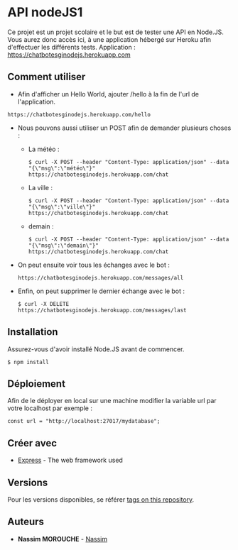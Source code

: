# API nodeJS1

Ce projet est un projet scolaire et le but est de tester une API en Node.JS.
Vous aurez donc accès ici, à une application hébergé sur Heroku afin d'effectuer les différents tests.
Application : https://chatbotesginodejs.herokuapp.com

## Comment utiliser

* Afin d'afficher un Hello World, ajouter /hello à la fin de l'url de l'application.
```
https://chatbotesginodejs.herokuapp.com/hello
```
* Nous pouvons aussi utiliser un POST afin de demander plusieurs choses :

  * La météo :
    ```
    $ curl -X POST --header "Content-Type: application/json" --data "{\"msg\":\"météo\"}" https://chatbotesginodejs.herokuapp.com/chat
    ```
  * La ville :
    ```
    $ curl -X POST --header "Content-Type: application/json" --data "{\"msg\":\"ville\"}" https://chatbotesginodejs.herokuapp.com/chat
    ```
  * demain :
    ```
    $ curl -X POST --header "Content-Type: application/json" --data "{\"msg\":\"demain\"}" https://chatbotesginodejs.herokuapp.com/chat
    ```
* On peut ensuite voir tous les échanges avec le bot :
  ```
  https://chatbotesginodejs.herokuapp.com/messages/all
  ```
* Enfin, on peut supprimer le dernier échange avec le bot :
  ```
  $ curl -X DELETE https://chatbotesginodejs.herokuapp.com/messages/last
  ```

## Installation

Assurez-vous d'avoir installé Node.JS avant de commencer.

```
$ npm install
```

## Déploiement

Afin de le déployer en local sur une machine modifier la variable url par votre localhost par exemple :
```
const url = "http://localhost:27017/mydatabase";
```

## Créer avec

* [Express](https://expressjs.com/en/api.html) - The web framework used

## Versions

Pour les versions disponibles, se référer [tags on this repository](https://github.com/nmorouche/nodeJS1/tags). 

## Auteurs

* **Nassim MOROUCHE** - [Nassim](https://github.com/nmorouche)
